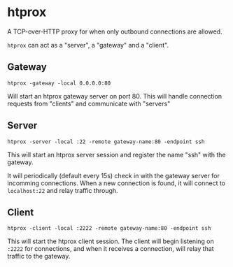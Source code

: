 htprox
======

A TCP-over-HTTP proxy for when only outbound connections are allowed.

`htprox` can act as a "server", a "gateway" and a "client".

## Gateway
```
htprox -gateway -local 0.0.0.0:80
```
Will start an htprox gateway server on port 80.
This will handle connection requests from "clients" and communicate with "servers"

## Server
```
htprox -server -local :22 -remote gateway-name:80 -endpoint ssh
```
This will start an htprox server session and register the name "ssh" with the gateway.

It will periodically (default every 15s) check in with the gateway server for incomming connections.
When a new connection is found, it will connect to `localhost:22` and relay traffic through.

## Client
```
htprox -client -local :2222 -remote gateway-name:80 -endpoint ssh
```
This will start the htprox client session. The client will begin listening on `:2222` for connections, 
and when it receives a connection, will relay that traffic to the gateway.
